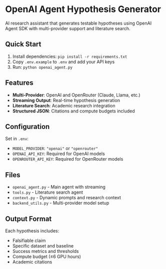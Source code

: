 # OpenAI Agent Hypothesis Generator

AI research assistant that generates testable hypotheses using OpenAI Agent SDK with multi-provider support and literature search.

## Quick Start

1. Install dependencies: `pip install -r requirements.txt`
2. Copy `.env.example` to `.env` and add your API keys
3. Run: `python openai_agent.py`

## Features

- **Multi-Provider**: OpenAI and OpenRouter (Claude, Llama, etc.)
- **Streaming Output**: Real-time hypothesis generation
- **Literature Search**: Academic research integration
- **Structured JSON**: Citations and compute budgets included

## Configuration

Set in `.env`:
- `MODEL_PROVIDER`: `"openai"` or `"openrouter"`
- `OPENAI_API_KEY`: Required for OpenAI models
- `OPENROUTER_API_KEY`: Required for OpenRouter models

## Files

- `openai_agent.py` - Main agent with streaming
- `tools.py` - Literature search agent
- `context.py` - Dynamic prompts and research context
- `backend_utils.py` - Multi-provider model setup

## Output Format

Each hypothesis includes:
- Falsifiable claim
- Specific dataset and baseline
- Success metrics and thresholds
- Compute budget (≤6 GPU hours)
- Academic citations
